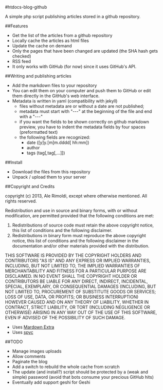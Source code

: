#htdocs-blog-github

A simple php script publishing articles stored in a github repository.

##Features

- Get the list of the articles from a github repository
- Locally cache the articles as html files
- Update the cache on demand
- Only the pages that have been changed are updated (the SHA hash gets checked)
- RSS feed
- It only works with GitHub (for now) since it uses GitHub's API.

##Writing and publishing articles

- Add the markdown files to your repository
- You can edit them on your computer and push them to GitHub or edit them directly in the GitHub's web interface.
- Metadata is written in yaml (compatibility with jekyll)
  - files without metadata are or without a date are not published;
  - metadata must start with "---" at the beginning of the file and end with a "---"
  - if you want the fields to be shown correctly on github markdown preview, you have to indent the metadata fields by four spaces (preformatted text)
  - the following fields are recognized:
    - date ([y]y.[m]m.dddd[ hh:mm])
    - author
    - tags (tag[,tag[,...]])

##Install

- Download the files from this repository
- Unpack / upload them to your server

##Copyright and Credits

copyright (c) 2013, Ale Rimoldi, except where otherwise mentioned.
All rights reserved.

Redistribution and use in source and binary forms, with or without modification, are permitted provided that the following conditions are met:

1. Redistributions of source code must retain the above copyright notice, this list of conditions and the following disclaimer.
2. Redistributions in binary form must reproduce the above copyright notice, this list of conditions and the following disclaimer in the documentation and/or other materials provided with the distribution.

THIS SOFTWARE IS PROVIDED BY THE COPYRIGHT HOLDERS AND CONTRIBUTORS "AS IS" AND ANY EXPRESS OR IMPLIED WARRANTIES, INCLUDING, BUT NOT LIMITED TO, THE IMPLIED WARRANTIES OF MERCHANTABILITY AND FITNESS FOR A PARTICULAR PURPOSE ARE DISCLAIMED. IN NO EVENT SHALL THE COPYRIGHT HOLDER OR CONTRIBUTORS BE LIABLE FOR ANY DIRECT, INDIRECT, INCIDENTAL, SPECIAL, EXEMPLARY, OR CONSEQUENTIAL DAMAGES (INCLUDING, BUT NOT LIMITED TO, PROCUREMENT OF SUBSTITUTE GOODS OR SERVICES; LOSS OF USE, DATA, OR PROFITS; OR BUSINESS INTERRUPTION) HOWEVER CAUSED AND ON ANY THEORY OF LIABILITY, WHETHER IN CONTRACT, STRICT LIABILITY, OR TORT (INCLUDING NEGLIGENCE OR OTHERWISE) ARISING IN ANY WAY OUT OF THE USE OF THIS SOFTWARE, EVEN IF ADVISED OF THE POSSIBILITY OF SUCH DAMAGE.

- Uses [Mardown Extra](http://michelf.ca/projects/php-markdown/extra/)
- Uses [spyc](spyc.sf.net)

##TODO

- Manage images uploads
- Allow comments
- Paginate the blog
- Add a switch to rebuild the whole cache from scratch
- The update (and install?) script should be protected by a (weak and simple) password (avoid that bots consume your precious GitHub hits)
- Eventually add support geshi for Geshi

